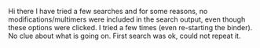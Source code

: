 Hi there
I have tried a few searches and for some reasons, no modifications/multimers were included in the search output, even though these options were clicked.
I tried a few times (even re-starting the binder). No clue about what is going on. First search was ok, could not repeat it.
